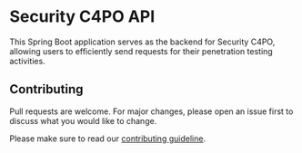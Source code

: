 # Security C4PO API

This Spring Boot application serves as the backend for Security C4PO, allowing users to efficiently send requests for their penetration testing activities.

## Contributing

Pull requests are welcome. For major changes, please open an issue first
to discuss what you would like to change.

Please make sure to read our [contributing guideline](https://github.com/marcel-haag/security-c4po/blob/main/CONTRIBUTING.md).